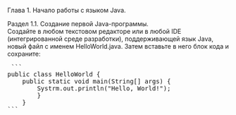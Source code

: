 Глава 1. Начало работы с языком Java.

Раздел 1.1. Создание первой Java-программы.<br>
Создайте в любом текстовом редакторе или в любой IDE (интегрированной среде разработки), поддерживающей язык Java, новый файл с именем HelloWorld.java. Затем вставьте в него блок кода и сохраните: <br>

<pre> ```
public class HelloWorld {
    public static void main(String[] args) {
        Systrm.out.println("Hello, World!");
        }
    }
``` </pre>